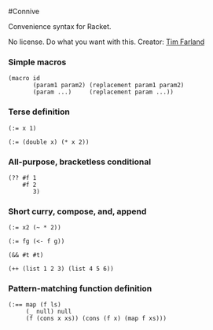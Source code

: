 #Connive

Convenience syntax for Racket.

No license. Do what you want with this.
Creator: [Tim Farland](http://timfarland.com)

### Simple macros

    (macro id
           (param1 param2) (replacement param1 param2)
           (param ...)     (replacement param ...))

### Terse definition

    (:= x 1)    

    (:= (double x) (* x 2))

### All-purpose, bracketless conditional

    (?? #f 1
        #f 2
           3)

### Short curry, compose, and, append

    (:= x2 (~ * 2))

    (:= fg (<- f g))

    (&& #t #t)

    (++ (list 1 2 3) (list 4 5 6))

### Pattern-matching function definition

    (:== map (f ls)
         (_ null) null
         (f (cons x xs)) (cons (f x) (map f xs)))